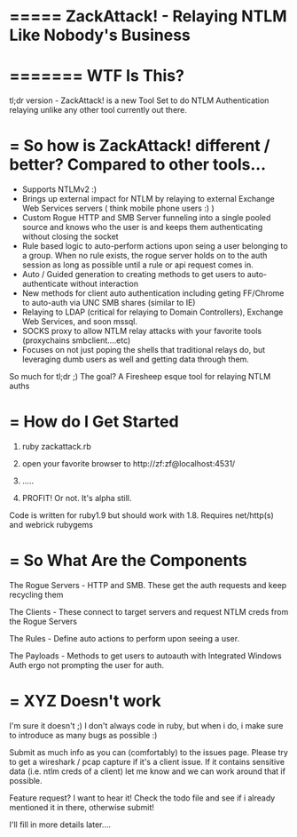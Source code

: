 =====
ZackAttack! - Relaying NTLM Like Nobody's Business
=====


=======
WTF Is This?
=======

tl;dr version - ZackAttack! is a new Tool Set to do NTLM Authentication relaying unlike any other tool currently out there.

=
So how is ZackAttack! different / better? Compared to other tools...
=

 - Supports NTLMv2 :)
 - Brings up external impact for NTLM by relaying to external Exchange Web Services servers ( think mobile phone users :) )
 - Custom Rogue HTTP and SMB Server funneling into a single pooled source and knows who the user is and keeps them authenticating without closing the socket
 - Rule based logic to auto-perform actions upon seing a user belonging to a group. When no rule exists, the rogue server holds on to the auth session as long as possible until a rule or api request comes in.
 - Auto / Guided generation to creating methods to get users to auto-authenticate without interaction
 - New methods for client auto authentication including geting FF/Chrome to auto-auth via UNC SMB shares (similar to IE)
 - Relaying to LDAP (critical for relaying to Domain Controllers), Exchange Web Services, and soon mssql.
 - SOCKS proxy to allow NTLM relay attacks with your favorite tools (proxychains smbclient....etc)
 - Focuses on not just poping the shells that traditional relays do, but leveraging dumb users as well and getting data through them.
 
So much for tl;dr ;) The goal? A Firesheep esque tool for relaying NTLM auths

=
How do I Get Started
=

1) ruby zackattack.rb 

2) open your favorite browser to http://zf:zf@localhost:4531/ 

3) ..... 

4) PROFIT! Or not. It's alpha still. 

Code is written for ruby1.9 but should work with 1.8. Requires net/http(s) and webrick rubygems

=
So What Are the Components
=

The Rogue Servers - HTTP and SMB. These get the auth requests and keep recycling them 

The Clients - These connect to target servers and request NTLM creds from the Rogue Servers 

The Rules - Define auto actions to perform upon seeing a user. 

The Payloads - Methods to get users to autoauth with Integrated Windows Auth ergo not prompting the user for auth.

=
XYZ Doesn't work
=

I'm sure it doesn't ;) I don't always code in ruby, but when i do, i make sure to introduce as many bugs as possible :)

Submit as much info as you can (comfortably) to the issues page. Please try to get a wireshark / pcap capture if it's a client issue. If it contains sensitive data (i.e. ntlm creds of a client) let me know and we can work around that if possible.

Feature request? I want to hear it! Check the todo file and see if i already mentioned it in there, otherwise submit!

I'll fill in more details later....